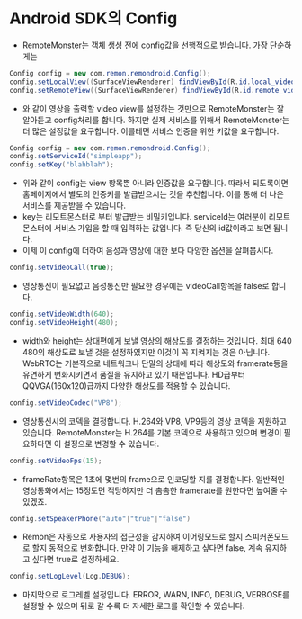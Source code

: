# Android SDK의 Config
- RemoteMonster는 객체 생성 전에 config값을 선행적으로 받습니다. 가장 단순하게는
```java
Config config = new com.remon.remondroid.Config();
config.setLocalView((SurfaceViewRenderer) findViewById(R.id.local_video_view));
config.setRemoteView((SurfaceViewRenderer) findViewById(R.id.remote_video_view));
```
- 와 같이 영상을 출력할 video view를 설정하는 것만으로 RemoteMonster는 잘 알아듣고 config처리를 합니다. 하지만 실제 서비스를 위해서 RemoteMonster는 더 많은 설정값을 요구합니다. 이를테면 서비스 인증을 위한 키값을 요구합니다.
```java
Config config = new com.remon.remondroid.Config();
config.setServiceId("simpleapp");
config.setKey("blahblah");
```
- 위와 같이 config는 view 항목뿐 아니라 인증값을 요구합니다. 따라서 되도록이면 홈페이지에서 별도의 인증키를 발급받으시는 것을 추천합니다. 이를 통해 더 나은 서비스를 제공받을 수 있습니다.
- key는 리모트몬스터로 부터 발급받는 비밀키입니다. serviceId는 여러분이 리모트몬스터에 서비스 가입을 할 때 입력하는 값입니다. 즉 당신의 id값이라고 보면 됩니다.
- 이제 이 config에 더하여 음성과 영상에 대한 보다 다양한 옵션을 살펴봅시다.
```java
config.setVideoCall(true);
```
- 영상통신이 필요없고 음성통신만 필요한 경우에는 videoCall항목을 false로 합니다.
```java
config.setVideoWidth(640);
config.setVideoHeight(480);
```
- width와 height는 상대편에게 보낼 영상의 해상도를 결정하는 것입니다. 최대 640 480의 해상도로 보낼 것을 설정하였지만 이것이 꼭 지켜지는 것은 아닙니다. WebRTC는 기본적으로 네트워크나 단말의 상태에 따라 해상도와 framerate등을 유연하게 변화시키면서 품질을 유지하고 있기 때문입니다. HD급부터 QQVGA(160x120)급까지 다양한 해상도를 적용할 수 있습니다.
```java
config.setVideoCodec("VP8");
```
- 영상통신시의 코덱을 결정합니다. H.264와 VP8, VP9등의 영상 코덱을 지원하고 있습니다. RemoteMonster는 H.264를 기본 코덱으로 사용하고 있으며 변경이 필요하다면 이 설정으로 변경할 수 있습니다.
```java
config.setVideoFps(15);
```
- frameRate항목은 1초에 몇번의 frame으로 인코딩할 지를 결정합니다. 일반적인 영상통화에서는 15정도면 적당하지만 더 촘촘한 framerate를 원한다면 높여줄 수 있겠죠.
```java
config.setSpeakerPhone("auto"|"true"|"false")
```
- Remon은 자동으로 사용자의 접근성을 감지하여 이어링모드로 할지 스피커폰모드로 할지 동적으로 변화합니다. 만약 이 기능을 해제하고 싶다면 false, 계속 유지하고 싶다면 true로 설정하세요.

```java
config.setLogLevel(Log.DEBUG);
```
- 마지막으로 로그레벨 설정입니다. ERROR, WARN, INFO, DEBUG, VERBOSE를 설정할 수 있으며 뒤로 갈 수록 더 자세한 로그를 확인할 수 있습니다.
